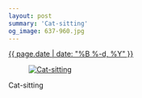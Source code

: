 ```yaml
---
layout: post
summary: 'Cat-sitting'
og_image: 637-960.jpg
---
```


<p>
 <time>
  <a href="/637">
   {{ page.date | date: "%B %-d, %Y" }}
  </a>
 </time>
 <a href="/637">
  <figure data-taken="6/15/2017">
   <img alt="Cat-sitting" sizes="(min-width: 700px) 50vw, calc(100vw - 2rem)" src="{{ site.assets_url }}/637-480.jpg" srcset="{{ site.assets_url }}/637-240.jpg 240w, {{ site.assets_url }}/637-480.jpg 480w, {{ site.assets_url }}/637-720.jpg 720w, {{ site.assets_url }}/637-960.jpg 960w"/>
  </figure>
 </a>
 <span>
  Cat-sitting
 </span>
</p>
